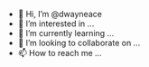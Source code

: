 - 👋 Hi, I’m @dwayneace
- 👀 I’m interested in ...
- 🌱 I’m currently learning ...
- 💞️ I’m looking to collaborate on ...
- 📫 How to reach me ...

<!---
dwayneace/dwayneace is a ✨ special ✨ repository because its `README.md` (this file) appears on your GitHub profile.
You can click the Preview link to take a look at your changes.
--->
